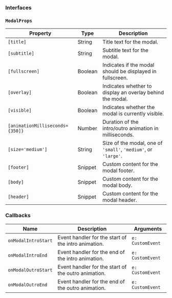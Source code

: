 ### Interfaces

### `ModalProps`

| Property                        | Type    | Description                                                    |
| ------------------------------- | ------- | -------------------------------------------------------------- |
| `[title]`                       | String  | Title text for the modal.                                      |
| `[subtitle]`                    | String  | Subtitle text for the modal.                                   |
| `[fullscreen]`                  | Boolean | Indicates if the modal should be displayed in fullscreen.      |
| `[overlay]`                     | Boolean | Indicates whether to display an overlay behind the modal.      |
| `[visible]`                     | Boolean | Indicates whether the modal is currently visible.              |
| `[animationMilliseconds={350]}` | Number  | Duration of the intro/outro animation in milliseconds.         |
| `[size='medium']`               | String  | Size of the modal, one of `'small'`, `'medium'`, or `'large'`. |
| `[footer]`                      | Snippet | Custom content for the modal footer.                           |
| `[body]`                        | Snippet | Custom content for the modal body.                             |
| `[header]`                      | Snippet | Custom content for the modal header.                           |

### Callbacks

| Name                | Description                                         | Arguments        |
| ------------------- | --------------------------------------------------- | ---------------- |
| `onModalIntroStart` | Event handler for the start of the intro animation. | `e: CustomEvent` |
| `onModalIntroEnd`   | Event handler for the end of the intro animation.   | `e: CustomEvent` |
| `onModalOutroStart` | Event handler for the start of the outro animation. | `e: CustomEvent` |
| `onModalOutroEnd`   | Event handler for the end of the outro animation.   | `e: CustomEvent` |
